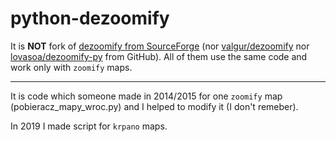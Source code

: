 # python-dezoomify

It is **NOT** fork of [dezoomify from SourceForge](https://sourceforge.net/projects/dezoomify/)
(nor [valgur/dezoomify](https://github.com/valgur/dezoomify) nor [lovasoa/dezoomify-py](https://github.com/lovasoa/dezoomify-py) from GitHub). All of them use the same code and work only with `zoomify` maps.

---

It is code which someone made in 2014/2015 for one `zoomify` map (pobieracz_mapy_wroc.py) and I helped to modify it (I don't remeber).

In 2019 I made script for `krpano` maps.
